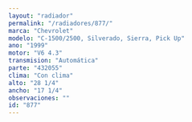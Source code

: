 ```yaml
---
layout: "radiador"
permalink: "/radiadores/877/"
marca: "Chevrolet"
modelo: "C-1500/2500, Silverado, Sierra, Pick Up"
ano: "1999"
motor: "V6 4.3"
transmision: "Automática"
parte: "432055"
clima: "Con clima"
alto: "28 1/4"
ancho: "17 1/4"
observaciones: ""
id: "877"
---
```


